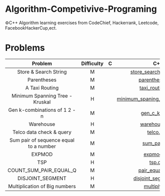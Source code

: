 # Algorithm-Competivive-Programing
⚙️C++ Algorithm learning exercises from CodeChief, Hackerrank, Leetcode, FacebookHackerCup,ect. </br>
# Problems
| Problem | Difficulty | C | C++ | 
| :---: | :---: | :---: | :---: |
| Store & Search String | M | | [store_search_string.cpp](https://github.com/da0ran9e/Algorithm-Competivive-Programing/blob/main/OpenERP/store_search_string.cpp) | 
| Parentheses | M | | [parentheses.cpp](https://github.com/da0ran9e/Algorithm-Competivive-Programing/blob/main/OpenERP/parentheses.cpp) |
| A Taxi Routing | M | | [taxi_routing.cpp](https://github.com/da0ran9e/Algorithm-Competivive-Programing/blob/main/OpenERP/taxi_routing.cpp) |
| Minimum Spanning Tree - Kruskal | H | | [minimum_spaning_tree_kruskal.cpp](https://github.com/da0ran9e/Algorithm-Competivive-Programing/blob/main/OpenERP/minimum_spaning_tree_kruskal.cpp) |
| Gen k-combinations of 1 2 - n | M | | [gen_c_k_n.cpp](https://github.com/da0ran9e/Algorithm-Competivive-Programing/blob/main/OpenERP/gen_c_k_n.cpp) |
| Warehouse | H | | [warehouse.cpp](https://github.com/da0ran9e/Algorithm-Competivive-Programing/blob/main/OpenERP/warehouse.cpp) |
| Telco data check & query | M | | [telco.cpp](https://github.com/da0ran9e/Algorithm-Competivive-Programing/blob/main/OpenERP/telco.cpp) |
| Sum pair of sequence equal to a number | M | | [sum_pair.cpp](https://github.com/da0ran9e/Algorithm-Competivive-Programing/blob/main/OpenERP/sum_pair.cpp) | 
| EXPMOD | M | | [expmod.cpp](https://github.com/da0ran9e/Algorithm-Competivive-Programing/blob/main/OpenERP/expmod.cpp) | 
| TSP | H | | [tsp.cpp](https://github.com/da0ran9e/Algorithm-Competivive-Programing/blob/main/OpenERP/tsp.cpp) | 
| COUNT_SUM_PAIR_EQUAL_Q | M | | [pair_equal_q.cpp](https://github.com/da0ran9e/Algorithm-Competivive-Programing/blob/main/OpenERP/pair_equal_q.cpp) | 
| DISJOINT_SEGMENT | H | | [disjoint_segment.cpp](https://github.com/da0ran9e/Algorithm-Competivive-Programing/blob/main/OpenERP/disjoint_segment.cpp) |
| Multiplication of Big numbers | M | | [multiply.cpp](https://github.com/da0ran9e/Algorithm-Competivive-Programing/blob/main/OpenERP/multiply.cpp) |
